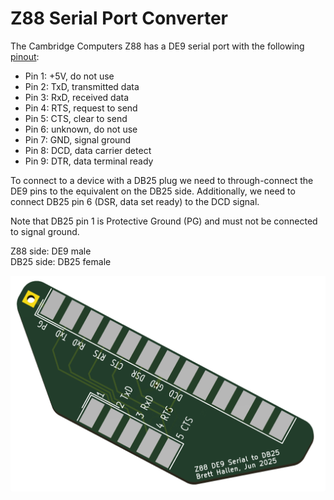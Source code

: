 # Z88 Serial Port Converter
The Cambridge Computers Z88 has a DE9 serial port with the following [pinout](https://cambridgez88.jira.com/wiki/spaces/UG40/pages/14024777/Appendix+B+-+Serial+port):
- Pin 1: +5V, do not use
- Pin 2: TxD, transmitted data
- Pin 3: RxD, received data
- Pin 4: RTS, request to send
- Pin 5: CTS, clear to send
- Pin 6: unknown, do not use
- Pin 7: GND, signal ground
- Pin 8: DCD, data carrier detect
- Pin 9: DTR, data terminal ready

To connect to a device with a DB25 plug we need to through-connect the DE9 pins to the equivalent on the DB25 side.  Additionally, we need to connect DB25 pin 6 (DSR, data set ready) to the DCD signal.<br>

Note that DB25 pin 1 is Protective Ground (PG) and must not be connected to signal ground.<br>

Z88 side: DE9 male<br>
DB25 side: DB25 female<br>

![Z88 DE9 converter board](Z88_Serial_DE9-to-DB25.png)
